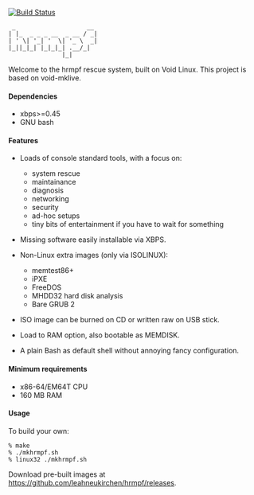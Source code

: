 [![Build Status](https://ci.digtux.com/api/badges/digtux/hrmpf/status.svg)](https://ci.digtux.com/digtux/hrmpf)


     _                    __ 
    | |_  _ _ _ __  _ __ / _|
    | ' \| '_| '  \| '_ \  _|
    |_||_|_| |_|_|_| .__/_|
                   |_|       

Welcome to the hrmpf rescue system, built on Void Linux.
This project is based on void-mklive.

#### Dependencies

* xbps>=0.45
* GNU bash

#### Features

* Loads of console standard tools, with a focus on:
   * system rescue
   * maintainance
   * diagnosis
   * networking
   * security
   * ad-hoc setups
   * tiny bits of entertainment if you have to wait for something

* Missing software easily installable via XBPS.

* Non-Linux extra images (only via ISOLINUX):
   * memtest86+
   * iPXE
   * FreeDOS
   * MHDD32 hard disk analysis
   * Bare GRUB 2

* ISO image can be burned on CD or written raw on USB stick.

* Load to RAM option, also bootable as MEMDISK.

* A plain Bash as default shell without annoying fancy configuration.

#### Minimum requirements

* x86-64/EM64T CPU
* 160 MB RAM

#### Usage

To build your own:

    % make
    % ./mkhrmpf.sh
    % linux32 ./mkhrmpf.sh

Download pre-built images at
<https://github.com/leahneukirchen/hrmpf/releases>.

